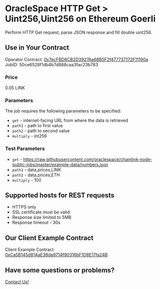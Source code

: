 # OracleSpace HTTP Get > Uint256,Uint256 on Ethereum Goerli

Perform HTTP Get request, parse JSON response and fill double uint256.

## Use in Your Contract

Operator Contract: [0x7ecFBD6CB2D3927Aa68B5F2f477737172F11190a](https://goerli.etherscan.io/address/0x7ecFBD6CB2D3927Aa68B5F2f477737172F11190a)  
JobID: 50ce6528f1db4b7d888caa3fac23b783

### Price

0.05 LINK

### Parameters

The job requires the following parameters to be specified:

- `get` - internet-facing URL from where the data is retrieved
- `path1` - path to first value
- `path2` - path to second value
- `multiply` - int256

### Test Parameters

- `get` - https://raw.githubusercontent.com/oraclespace/chainlink-node-public-jobs/master/example-data/numbers.json
- `path1` - data,prices,LINK
- `path2` - data,prices,ETH
- `multiply` - 100

## Supported hosts for REST requests

- HTTPS only
- SSL certificate must be valid
- Response size limited to 5MB
- Response timeout - 30s

## Our Client Example Contract

Client Example Contract: [0xCa5B145d81AaE38da9714f90316bF1D8E17fa24B](https://goerli.etherscan.io/address/0xCa5B145d81AaE38da9714f90316bF1D8E17fa24B)

## Have some questions or problems?

[Contact Us!](https://github.com/oraclespace/chainlink-node-public-jobs#contact-us)
